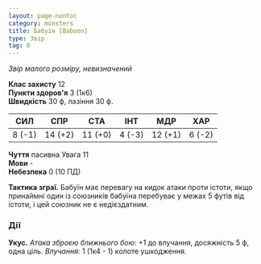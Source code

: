 ```yaml
---
layout: page-nontoc
category: monsters
title: Бабуїн [Baboon]
type: Звір
tag: 0
---
```


_Звір малого розміру, невизначений_  

**Клас захисту** 12    
**Пункти здоров'я** 3 (1к6)    
**Швидкість** 30 ф, лазіння 30 ф.  

| СИЛ    | СПР     | СТА     | ІНТ    | МДР     | ХАР    |
| ------ | ------- | ------- | ------ | ------- | ------ |
| 8 (-1) | 14 (+2) | 11 (+0) | 4 (-3) | 12 (+1) | 6 (-2) |

**Чуття** пасивна Увага 11    
**Мови** -    
**Небезпека** 0 (10 ПД)  

**Тактика зграї.** Бабуїн має перевагу на кидок атаки проти істоти, якщо принаймні один із союзників бабуїна перебуває у межах 5 футів від істоти, і цей союзник не є недієздатним.  

### Дії
**Укус.** _Атака зброєю ближнього бою:_ +1 до влучання, досяжність 5 ф, одна ціль. _Влучання:_ 1 (1к4 - 1) колоте ушкодження. 
